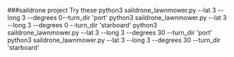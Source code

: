 ###saildrone project
Try these
python3 saildrone_lawnmower.py --lat 3 --long 3  --degrees 0--turn_dir 'port'
python3 saildrone_lawnmower.py --lat 3 --long 3  --degrees 0 --turn_dir 'starboard'
python3 saildrone_lawnmower.py --lat 3 --long 3  --degrees 30 --turn_dir 'port'
python3 saildrone_lawnmower.py --lat 3 --long 3  --degrees 30 --turn_dir 'starboard'

